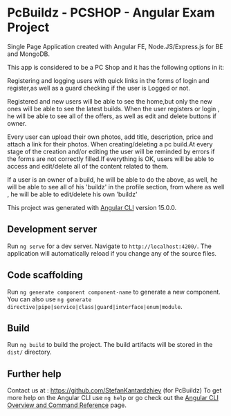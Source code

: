 # PcBuildz - PCSHOP - Angular Exam Project

Single Page Application created with Angular FE, Node.JS/Express.js for BE and MongoDB.  


This app is considered to be a PC Shop and it has the following options in it:

Registering and logging users with quick links in the forms of login and register,as well as a guard checking if the user is Logged or not.

Registered and new users will be able to see the home,but only the new ones will be able to see the latest builds.
When the user registers or login , he will be able to see all of the offers, as well as edit and delete buttons if owner.


Every user can upload their own photos, add title, description, price and attach a link for their photos. When creating/deleting a pc build.At every stage of the creation and/or editing the user will be reminded by errors if the forms are not correctly filled.If everything is OK, users will be able to access and edit/delete all of the content related to them.


If a user is an owner of a build, he will be able to do the above, as well, he will be able to see all of his 'buildz' in the profile section, from where as well , he will be able to edit/delete his own 'buildz'


This project was generated with [Angular CLI](https://github.com/angular/angular-cli) version 15.0.0.

## Development server

Run `ng serve` for a dev server. Navigate to `http://localhost:4200/`. The application will automatically reload if you change any of the source files.

## Code scaffolding

Run `ng generate component component-name` to generate a new component. You can also use `ng generate directive|pipe|service|class|guard|interface|enum|module`.

## Build

Run `ng build` to build the project. The build artifacts will be stored in the `dist/` directory.

## Further help

Contact us at : https://github.com/StefanKantardzhiev (for PcBuildz)
To get more help on the Angular CLI use `ng help` or go check out the [Angular CLI Overview and Command Reference](https://angular.io/cli) page.
